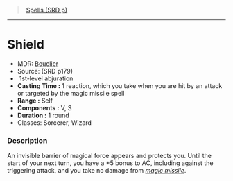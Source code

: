 ﻿---
!SpellItem
Name: Shield
AltName: '[Bouclier](hd_spells_bouclier.md)'
Type: abjuration
Level: 1
CastingTime: 1 reaction, which you take when you are hit by an attack or targeted by the magic missile spell
Range: Self
Components: V, S
Duration: 1 round
Classes: Sorcerer, Wizard
Family: SpellVO
Source: (SRD p179)
Id: spells_vo.md#shield
ParentLink: spells_vo.md#spells-srd-p
ParentName: Spells (SRD p)
NameLevel: 1
Attributes:
  Name: Shield
  Markdown: >+
    # <!--Name-->Shield<!--/Name-->


    - MDR: <!--AltName-->[Bouclier](hd_spells_bouclier.md)<!--/AltName-->

    - Source: <!--Source-->(SRD p179)<!--/Source-->

    -  <!--Level-->1<!--/Level-->st-level <!--Type-->abjuration<!--/Type-->

    - **Casting Time :** <!--CastingTime-->1 reaction, which you take when you are hit by an attack or targeted by the magic missile spell<!--/CastingTime-->

    - **Range :** <!--Range-->Self<!--/Range-->

    - **Components :** <!--Components-->V, S<!--/Components-->

    - **Duration :** <!--Duration-->1 round<!--/Duration-->

    - Classes: <!--Classes-->Sorcerer, Wizard<!--/Classes-->


    ### Description


    An invisible barrier of magical force appears and protects you. Until the start of your next turn, you have a +5 bonus to AC, including against the triggering attack, and you take no damage from _[magic missile](spells_vo.hd#magic-missile)_.

  AltName: '[Bouclier](hd_spells_bouclier.md)'
  Source: (SRD p179)
  Level: 1
  Type: abjuration
  CastingTime: 1 reaction, which you take when you are hit by an attack or targeted by the magic missile spell
  Range: Self
  Components: V, S
  Duration: 1 round
  Classes: Sorcerer, Wizard
AttributesDictionary: >+
  Name: Shield

  Markdown: >+

    # <!--Name-->Shield<!--/Name-->





    - MDR: <!--AltName-->[Bouclier](hd_spells_bouclier.md)<!--/AltName-->



    - Source: <!--Source-->(SRD p179)<!--/Source-->



    -  <!--Level-->1<!--/Level-->st-level <!--Type-->abjuration<!--/Type-->



    - **Casting Time :** <!--CastingTime-->1 reaction, which you take when you are hit by an attack or targeted by the magic missile spell<!--/CastingTime-->



    - **Range :** <!--Range-->Self<!--/Range-->



    - **Components :** <!--Components-->V, S<!--/Components-->



    - **Duration :** <!--Duration-->1 round<!--/Duration-->



    - Classes: <!--Classes-->Sorcerer, Wizard<!--/Classes-->





    ### Description





    An invisible barrier of magical force appears and protects you. Until the start of your next turn, you have a +5 bonus to AC, including against the triggering attack, and you take no damage from _[magic missile](spells_vo.hd#magic-missile)_.



  AltName: '[Bouclier](hd_spells_bouclier.md)'

  Source: (SRD p179)

  Level: 1

  Type: abjuration

  CastingTime: 1 reaction, which you take when you are hit by an attack or targeted by the magic missile spell

  Range: Self

  Components: V, S

  Duration: 1 round

  Classes: Sorcerer, Wizard

---
> [Spells (SRD p)](srd_spells.md)

---

# Shield

- MDR: [Bouclier](hd_spells_bouclier.md)
- Source: (SRD p179)
-  1st-level abjuration
- **Casting Time :** 1 reaction, which you take when you are hit by an attack or targeted by the magic missile spell
- **Range :** Self
- **Components :** V, S
- **Duration :** 1 round
- Classes: Sorcerer, Wizard

### Description

An invisible barrier of magical force appears and protects you. Until the start of your next turn, you have a +5 bonus to AC, including against the triggering attack, and you take no damage from _[magic missile](spells_vo.hd#magic-missile)_.


